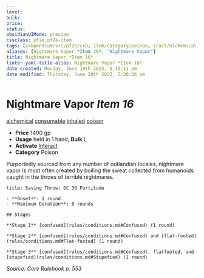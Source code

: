 ```yaml
---
level:
bulk:
price:
status:
obsidianUIMode: preview
cssclass: pf2e,pf2e-item
tags: [compendium/src/pf2e/crb, item/category/poison, trait/alchemical, trait/consumable, trait/inhaled, trait/poison]
aliases: [Nightmare Vapor *Item 16*, "Nightmare Vapor"]
title: Nightmare Vapor *Item 16*
linter-yaml-title-alias: Nightmare Vapor *Item 16*
date created: Monday, June 19th 2023, 5:15:11 pm
date modified: Thursday, June 29th 2023, 5:30:36 pm
---
```


# Nightmare Vapor *Item 16*

[alchemical](rules/traits/alchemical.md) [consumable](rules/traits/consumable.md) [inhaled](rules/traits/inhaled.md) [poison](rules/traits/poison.md)  

- **Price** 1400 gp
- **Usage** held in 1 hand; **Bulk** L
- **Activate** [Interact](rules/actions/interact.md)
- **Category** Poison

Purportedly sourced from any number of outlandish locales, nightmare vapor is most often created by boiling the sweat collected from humanoids caught in the throes of terrible nightmares.

```ad-inline-affliction
title: Saving Throw: DC 36 Fortitude

- **Onset**: 1 round
- **Maximum Duration**: 6 rounds

## Stages

**Stage 1** [confused](rules/conditions.md#Confused) (1 round)

**Stage 2** [confused](rules/conditions.md#Confused) and [flat-footed](rules/conditions.md#Flat-footed) (1 round)

**Stage 3** [confused](rules/conditions.md#Confused), flatfooted, and [stupefied](rules/conditions.md#Stupefied) (1 round)
```

*Source: Core Rulebook p. 553*
